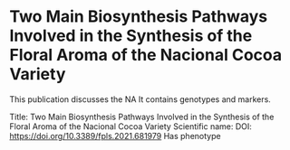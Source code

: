 # Two Main Biosynthesis Pathways Involved in the Synthesis of the Floral Aroma of the Nacional Cocoa Variety

This publication discusses the NA
It contains  genotypes and  markers.

Title: Two Main Biosynthesis Pathways Involved in the Synthesis of the Floral Aroma of the Nacional Cocoa Variety
Scientific name: 
DOI: https://doi.org/10.3389/fpls.2021.681979
Has phenotype 

